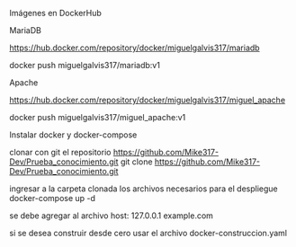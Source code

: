 Imágenes en DockerHub

MariaDB

https://hub.docker.com/repository/docker/miguelgalvis317/mariadb

docker push miguelgalvis317/mariadb:v1

Apache

https://hub.docker.com/repository/docker/miguelgalvis317/miguel_apache

docker push miguelgalvis317/miguel_apache:v1

Instalar docker y docker-compose

clonar con git el repositorio https://github.com/Mike317-Dev/Prueba_conocimiento.git
git clone https://github.com/Mike317-Dev/Prueba_conocimiento.git

ingresar a la carpeta clonada los archivos necesarios para el despliegue
docker-compose up -d

se debe agregar al archivo host:
127.0.0.1 example.com

si se desea construir desde cero usar el archivo docker-construccion.yaml
